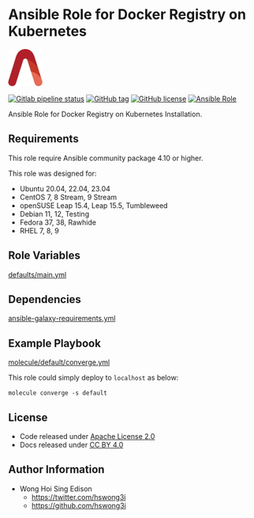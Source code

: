 # Ansible Role for Docker Registry on Kubernetes

<a href="https://alvistack.com" title="AlviStack" target="_blank"><img src="/alvistack.svg" height="75" alt="AlviStack"></a>

[![Gitlab pipeline status](https://img.shields.io/gitlab/pipeline/alvistack/ansible-role-kube_registry/master)](https://gitlab.com/alvistack/ansible-role-kube_registry/-/pipelines)
[![GitHub tag](https://img.shields.io/github/tag/alvistack/ansible-role-kube_registry.svg)](https://github.com/alvistack/ansible-role-kube_registry/tags)
[![GitHub license](https://img.shields.io/github/license/alvistack/ansible-role-kube_registry.svg)](https://github.com/alvistack/ansible-role-kube_registry/blob/master/LICENSE)
[![Ansible Role](https://img.shields.io/badge/galaxy-alvistack.kube_registry-blue.svg)](https://galaxy.ansible.com/alvistack/kube_registry)

Ansible Role for Docker Registry on Kubernetes Installation.

## Requirements

This role require Ansible community package 4.10 or higher.

This role was designed for:

-   Ubuntu 20.04, 22.04, 23.04
-   CentOS 7, 8 Stream, 9 Stream
-   openSUSE Leap 15.4, Leap 15.5, Tumbleweed
-   Debian 11, 12, Testing
-   Fedora 37, 38, Rawhide
-   RHEL 7, 8, 9

## Role Variables

[defaults/main.yml](defaults/main.yml)

## Dependencies

[ansible-galaxy-requirements.yml](ansible-galaxy-requirements.yml)

## Example Playbook

[molecule/default/converge.yml](molecule/default/converge.yml)

This role could simply deploy to `localhost` as below:

    molecule converge -s default

## License

-   Code released under [Apache License 2.0](LICENSE)
-   Docs released under [CC BY 4.0](http://creativecommons.org/licenses/by/4.0/)

## Author Information

-   Wong Hoi Sing Edison
    -   <https://twitter.com/hswong3i>
    -   <https://github.com/hswong3i>
